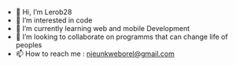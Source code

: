 - 👋 Hi, I’m Lerob28
- 👀 I’m interested in code
- 🌱 I’m currently learning web and mobile Development
- 💞️ I’m looking to collaborate on programms that can change life of peoples
- 📫 How to reach me : njeunkweborel@gmail.com
